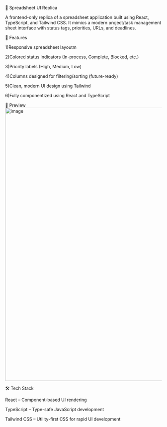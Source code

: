 🧾 Spreadsheet UI Replica

A frontend-only replica of a spreadsheet application built using React, TypeScript, and Tailwind CSS. It mimics a modern project/task management sheet interface with status tags, priorities, URLs, and deadlines.

🚀 Features

1)Responsive spreadsheet layoutm

2)Colored status indicators (In-process, Complete, Blocked, etc.)

3)Priority labels (High, Medium, Low)

4)Columns designed for filtering/sorting (future-ready)

5)Clean, modern UI design using Tailwind

6)Fully componentized using React and TypeScript

📸 Preview
<img width="1901" height="877" alt="image" src="https://github.com/user-attachments/assets/7faa37b4-2b54-4524-af41-937696b1f7b7" />




🛠️ Tech Stack

React – Component-based UI rendering

TypeScript – Type-safe JavaScript development

Tailwind CSS – Utility-first CSS for rapid UI development

